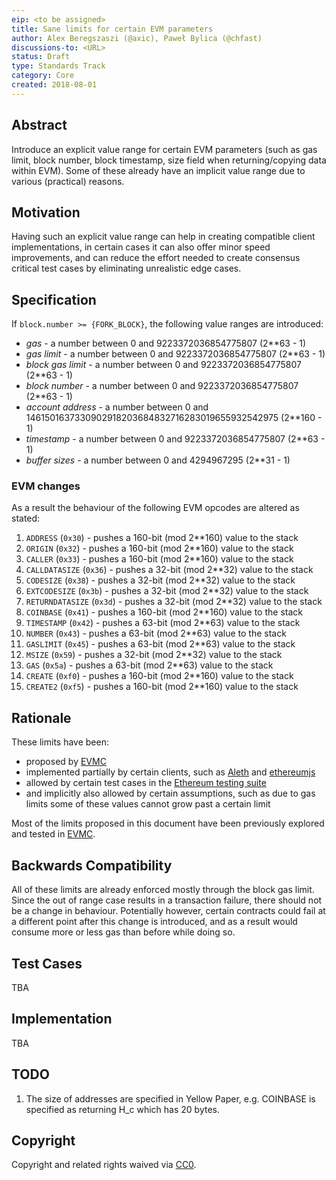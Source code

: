 ```yaml
---
eip: <to be assigned>
title: Sane limits for certain EVM parameters
author: Alex Beregszaszi (@axic), Paweł Bylica (@chfast)
discussions-to: <URL>
status: Draft
type: Standards Track
category: Core
created: 2018-08-01
---
```


## Abstract

Introduce an explicit value range for certain EVM parameters
(such as gas limit, block number, block timestamp, size field when returning/copying data within EVM).
Some of these already have an implicit value range due to various (practical) reasons.

## Motivation

Having such an explicit value range can help in creating compatible client implementations,
in certain cases it can also offer minor speed improvements,
and can reduce the effort needed to create consensus critical test cases 
by eliminating unrealistic edge cases.

## Specification

If `block.number >= {FORK_BLOCK}`, the following value ranges are introduced:

- *gas* - a number between 0 and 9223372036854775807 (2**63 - 1)
- *gas limit* - a number between 0 and 9223372036854775807 (2**63 - 1)
- *block gas limit* - a number between 0 and 9223372036854775807 (2**63 - 1)
- *block number* - a number between 0 and 9223372036854775807 (2**63 - 1)
- *account address* - a number between 0 and 1461501637330902918203684832716283019655932542975 (2**160 - 1)
- *timestamp* - a number between 0 and 9223372036854775807 (2**63 - 1)
- *buffer sizes* - a number between 0 and 4294967295 (2**31 - 1)

### EVM changes

As a result the behaviour of the following EVM opcodes are altered as stated:

1) `ADDRESS` (`0x30`) - pushes a 160-bit (mod 2**160) value to the stack
1) `ORIGIN` (`0x32`) - pushes a 160-bit (mod 2**160) value to the stack
1) `CALLER` (`0x33`) - pushes a 160-bit (mod 2**160) value to the stack
1) `CALLDATASIZE` (`0x36`) - pushes a 32-bit (mod 2**32) value to the stack
1) `CODESIZE` (`0x38`) - pushes a 32-bit (mod 2**32) value to the stack
1) `EXTCODESIZE` (`0x3b`) - pushes a 32-bit (mod 2**32) value to the stack
1) `RETURNDATASIZE` (`0x3d`) - pushes a 32-bit (mod 2**32) value to the stack
1) `COINBASE` (`0x41`) - pushes a 160-bit (mod 2**160) value to the stack
1) `TIMESTAMP` (`0x42`) - pushes a 63-bit (mod 2**63) value to the stack
1) `NUMBER` (`0x43`) - pushes a 63-bit (mod 2**63) value to the stack
1) `GASLIMIT` (`0x45`) - pushes a 63-bit (mod 2**63) value to the stack
1) `MSIZE` (`0x59`) - pushes a 32-bit (mod 2**32) value to the stack
1) `GAS` (`0x5a`) - pushes a 63-bit (mod 2**63) value to the stack
1) `CREATE` (`0xf0`) - pushes a 160-bit (mod 2**160) value to the stack
1) `CREATE2` (`0xf5`) - pushes a 160-bit (mod 2**160) value to the stack

## Rationale

These limits have been:
- proposed by [EVMC]
- implemented partially by certain clients, such as [Aleth] and [ethereumjs]
- allowed by certain test cases in the [Ethereum testing suite]
- and implicitly also allowed by certain assumptions, such as due to gas limits some of these values cannot grow past a certain limit

Most of the limits proposed in this document have been previously explored and tested in [EVMC].


## Backwards Compatibility

All of these limits are already enforced mostly through the block gas limit. Since the out of range case results in a transaction failure, there should not be a change in behaviour.
Potentially however, certain contracts could fail at a different point after this change is introduced, and as a result would consume more or less gas than before while doing so.

## Test Cases

TBA

## Implementation

TBA

## TODO

1. The size of addresses are specified in Yellow Paper, 
e.g. COINBASE is specified as returning H_c which has 20 bytes.

## Copyright
Copyright and related rights waived via [CC0](https://creativecommons.org/publicdomain/zero/1.0/).

[EVMC]: https://github.com/ethereum/evmc
[Aleth]: https://github.com/ethereum/aleth
[ethereumjs]: https://github.com/ethereumjs
[Ethereum testing suite]: https://github.com/ethereum/tests
